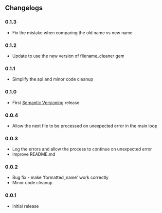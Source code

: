 ## Changelogs

### 0.1.3
- Fix the mistake when comparing the old name vs new name

### 0.1.2
- Update to use the new version of filename_cleaner gem

### 0.1.1
- Simplify the api and minor code cleanup

### 0.1.0
- First [Semantic Versioning][] release

### 0.0.4
- Allow the next file to be processed on unexpected error in the main loop

### 0.0.3
- Log the errors and allow the process to continue on unexpected error
- Improve README.md

### 0.0.2
- Bug fix - make 'formatted_name' work correctly
- Minor code cleanup

### 0.0.1
- Initial release

[Semantic Versioning]: http://semver.org
